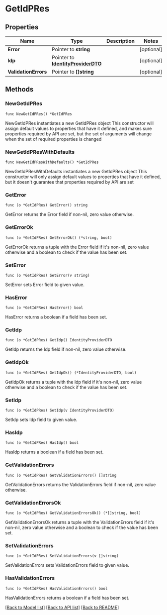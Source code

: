 # GetIdPRes

## Properties

Name | Type | Description | Notes
------------ | ------------- | ------------- | -------------
**Error** | Pointer to **string** |  | [optional] 
**Idp** | Pointer to [**IdentityProviderDTO**](IdentityProviderDTO.md) |  | [optional] 
**ValidationErrors** | Pointer to **[]string** |  | [optional] 

## Methods

### NewGetIdPRes

`func NewGetIdPRes() *GetIdPRes`

NewGetIdPRes instantiates a new GetIdPRes object
This constructor will assign default values to properties that have it defined,
and makes sure properties required by API are set, but the set of arguments
will change when the set of required properties is changed

### NewGetIdPResWithDefaults

`func NewGetIdPResWithDefaults() *GetIdPRes`

NewGetIdPResWithDefaults instantiates a new GetIdPRes object
This constructor will only assign default values to properties that have it defined,
but it doesn't guarantee that properties required by API are set

### GetError

`func (o *GetIdPRes) GetError() string`

GetError returns the Error field if non-nil, zero value otherwise.

### GetErrorOk

`func (o *GetIdPRes) GetErrorOk() (*string, bool)`

GetErrorOk returns a tuple with the Error field if it's non-nil, zero value otherwise
and a boolean to check if the value has been set.

### SetError

`func (o *GetIdPRes) SetError(v string)`

SetError sets Error field to given value.

### HasError

`func (o *GetIdPRes) HasError() bool`

HasError returns a boolean if a field has been set.

### GetIdp

`func (o *GetIdPRes) GetIdp() IdentityProviderDTO`

GetIdp returns the Idp field if non-nil, zero value otherwise.

### GetIdpOk

`func (o *GetIdPRes) GetIdpOk() (*IdentityProviderDTO, bool)`

GetIdpOk returns a tuple with the Idp field if it's non-nil, zero value otherwise
and a boolean to check if the value has been set.

### SetIdp

`func (o *GetIdPRes) SetIdp(v IdentityProviderDTO)`

SetIdp sets Idp field to given value.

### HasIdp

`func (o *GetIdPRes) HasIdp() bool`

HasIdp returns a boolean if a field has been set.

### GetValidationErrors

`func (o *GetIdPRes) GetValidationErrors() []string`

GetValidationErrors returns the ValidationErrors field if non-nil, zero value otherwise.

### GetValidationErrorsOk

`func (o *GetIdPRes) GetValidationErrorsOk() (*[]string, bool)`

GetValidationErrorsOk returns a tuple with the ValidationErrors field if it's non-nil, zero value otherwise
and a boolean to check if the value has been set.

### SetValidationErrors

`func (o *GetIdPRes) SetValidationErrors(v []string)`

SetValidationErrors sets ValidationErrors field to given value.

### HasValidationErrors

`func (o *GetIdPRes) HasValidationErrors() bool`

HasValidationErrors returns a boolean if a field has been set.


[[Back to Model list]](../README.md#documentation-for-models) [[Back to API list]](../README.md#documentation-for-api-endpoints) [[Back to README]](../README.md)


